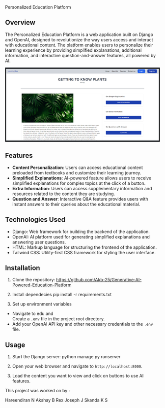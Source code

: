 Personalized Education Platform

## Overview
The Personalized Education Platform is a web application built on Django and OpenAI, designed to revolutionize the way users access and interact with educational content. The platform enables users to personalize their learning experience by providing simplified explanations, additional information, and interactive question-and-answer features, all powered by AI.

![Home Page](home.png)

## Features

- **Content Personalization**: Users can access educational content preloaded from textbooks and customize their learning journey.
- **Simplified Explanations**: AI-powered feature allows users to receive simplified explanations for complex topics at the click of a button.
- **Extra Information**: Users can access supplementary information and resources related to the content they are studying.
- **Question and Answer**: Interactive Q&A feature provides users with instant answers to their queries about the educational material.

## Technologies Used
- Django: Web framework for building the backend of the application.
- OpenAI: AI platform used for generating simplified explanations and answering user questions.
- HTML: Markup language for structuring the frontend of the application.
- Tailwind CSS: Utility-first CSS framework for styling the user interface.

## Installation
1. Clone the repository:
https://github.com/Akb-25/Generative-AI-Powered-Education-Platform

2. Install dependecies
pip install -r requirements.txt

3. Set up environment variables
- Navigate to edu and  
 Create a `.env` file in the project root directory.
- Add your OpenAI API key and other necessary credentials to the `.env` file.

## Usage
1. Start the Django server: 
python manage.py runserver

2. Open your web browser and navigate to `http://localhost:8000`.

3. Load the content you want to view and click on buttons to use AI features. 

This project was worked on by :

Hareendiran N Akshay B Rex Joseph J Skanda K S
